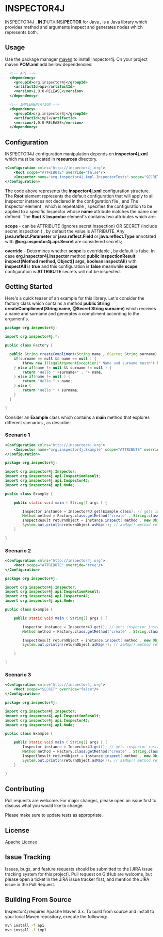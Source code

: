 # INSPECTOR4J

INSPECTOR4J , **IN**(PUT)(INS)**PECTOR** for Java , is a Java library which provides method and arguments inspect and generates nodes which represents both.
 
## Usage

Use the package manager [maven](https://maven.apache.org/) to install inspector4j.
On your project maven **POM.xml** add bellow dependencies:

```xml
  <!-- API -->
  <dependency>
    <groupId>org.inspector4j</groupId>
    <artifactId>api</artifactId>
    <version>1.0.0-RELEASE</version>
  </dependency>

  <!-- IMPLEMENTATION -->
  <dependency>
    <groupId>org.inspector4j</groupId>
    <artifactId>impl</artifactId>
    <version>1.0.0-RELEASE</version>
  </dependency>
```

## Configuration
INSPECTOR4J configuration manipulation depends on **inspector4j.xml** which must be located in **resources** directory.
```xml
<Configuration xmlns="http://inspector4j.org">
    <Root scope="ATTRIBUTE" override="false"/>
    <Inspector name="org.inspector4j.impl.InspectorTests" scope="SECRET" override="false"/>
</Configuration>
```
The code above represents the **inspector4j.xml** configuration structure. The **Root** element represents the default configuration that will apply to all Inspector instances not declared in the configuration file , and
The Inspector element , which is repeatable , specifies the configuration to be applied to a specific Inspector whose **name** attribute matches the name one defined.
The **Root** & **Inspector** element's contains two attributes which are:  

**scope** - can be ATTRIBUTE (ignores secret inspection) OR SECRET (include secret inspection )  , by default the value is ATTRIBUTE. Any **java.reflect.Parameter** or **java.reflect.Field** or **java.reflect.Type** annotated with **@org.inspector4j.api.Secret** are considered secrets;

**override** - Determines whether **scope** is overridable , by default is false. In case **org.inspector4j.Inspector** method **public InspectionResult inspect(Method method, Object[] args, boolean inspectAll)** with **inspectAll** is **true** and this configuration is **false** meanwhile **scope** configuration is **ATTRIBUTE** secrets will not be inspected.


## Getting Started
Here's a quick teaser of an example for this library.  Let's consider the factory class which contains a method **public String createCompliment(String name, @Secret String surname)** which receives a name and surname and generates a compliment according to the argument's.
```Java
package org.inspector4j;

import org.inspector4j.*;

public class Factory {

  public String createCompliment(String name , @Secret String surname) {
    if(surname == null && name == null ) {
        throw new IllegalArgumentException(" Name and surname mustn't be null at the same time");
    } else if(name != null && surname != null ) {
        return "Hello " +surname+" , "+ name;
    } else if(name != null ) {
        return "Hello " + name;
    } else {
        return "Hello " + surname;
    }
  }

}
```
Consider an **Example** class which contains a **main** method that explores different scenarios , as describe:
### Scenario 1
```xml
<Configuration xmlns="http://inspector4j.org">
    <Inspector name="org.inspector4j.Example" scope="ATTRIBUTE" override="false"/>
</Configuration>
```

```Java
package org.inspector4j;

import org.inspector4j.Inspector;
import org.inspector4j.api.InspectionResult;
import org.inspector4j.api.Inspector4J;
import org.inspector4j.api.Node;

public class Example {

    public static void main ( String[] args ) {

        Inspector instance = Inspector4J.get(Example.class); // gets inspector instance which is responsible for inspection 
        Method method = Factory.class.getMethod("create" , String.class , String.class ); // retrieves the method intended to be inspected 
        InspectResult returnObject = instance.inspect( method , new Object[] { "John" , "Doe" } , true ); // returns InspectedResult  which is a node that represents the method and parameters which were invoked
        System.out.println(returnObject.asMap()); // asMap() method returns the arguments as Map , in this case the expected as output for this print  is { name = John } because surname is annotated with @org.inspector4j.api.Secret and the scope is ATTRIBUTE which ignores the inspectAll parameter and override is false
    }

}
```


### Scenario 2

```xml
<Configuration xmlns="http://inspector4j.org">
    <Root scope="ATTRIBUTE" override="true"/>
</Configuration>
```

```Java
package org.inspector4j;

import org.inspector4j.Inspector;
import org.inspector4j.api.InspectionResult;
import org.inspector4j.api.Inspector4J;
import org.inspector4j.api.Node;

public class Example {

    public static void main ( String[] args ) {

        Inspector instance = Inspector4J.get(); // gets inspector instance which is responsible for inspection 
        Method method = Factory.class.getMethod("create" , String.class , String.class ); // retrieves the method intended to be inspected 

        InspectResult returnObject = instance.inspect( method , new Object[] { "John" , "Doe" } , true ); // returns InspectedResult  which is a node that represents the method and parameters which were invoked        
        System.out.println(returnObject.asMap()); // asMap() method returns the arguments as Map , in this case the expected as output for this print  is { name = John , surname = Doe } because scope  is ATTRIBUTE but override is true  which means the inspectAll overrides ATTRIBUTE scope

    }

}
```

### Scenario 3

```xml
<Configuration xmlns="http://inspector4j.org">
    <Root scope="SECRET" override="false"/>
</Configuration>
```

```Java
package org.inspector4j;

import org.inspector4j.Inspector;
import org.inspector4j.api.InspectionResult;
import org.inspector4j.api.Inspector4J;
import org.inspector4j.api.Node;

public class Example {

    public static void main ( String[] args ) {
        Inspector instance = Inspector4J.get(); // gets inspector instance which is responsible for inspection 
        Method method = Factory.class.getMethod("create" , String.class , String.class ); // retrieves the method intended to be inspected 
        InspectResult returnObject = instance.inspect( method , new Object[] { "John" , "Doe" } , false ); // returns InspectedResult  which is a node that represents the method and parameters which were invoked
        System.out.println(returnObject.asMap()); // asMap() method returns the arguments as Map , in this case the expected as output for this print  is { name = John , surname = Doe } because scope is SECRET which means secret's must be inspected   
    }

}
```

## Contributing
Pull requests are welcome. For major changes, please open an issue first to discuss what you would like to change.

Please make sure to update tests as appropriate.

## License
[Apache License](http://www.apache.org/licenses/)


## Issue Tracking

Issues, bugs, and feature requests should be submitted to the 
[JIRA issue tracking system for this project].
Pull request on GitHub are welcome, but please open a ticket in the JIRA issue tracker first, and mention the 
JIRA issue in the Pull Request.

## Building From Source

Inspector4j requires Apache Maven 3.x. To build from source and install to your local Maven repository, execute the following:

```sh
mvn install -f api
mvn install -f impl
```